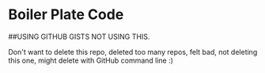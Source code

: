 # Boiler Plate Code

##USING GITHUB GISTS NOT USING THIS.

Don't want to delete this repo, deleted too many repos, felt bad, not deleting this one, might delete with GitHub command line :)